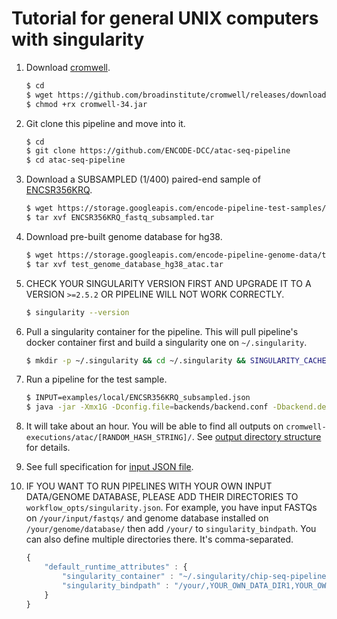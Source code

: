 # Tutorial for general UNIX computers with singularity

1. Download [cromwell](https://github.com/broadinstitute/cromwell).
    ```bash
    $ cd
    $ wget https://github.com/broadinstitute/cromwell/releases/download/34/cromwell-34.jar
    $ chmod +rx cromwell-34.jar
    ```

2. Git clone this pipeline and move into it.
    ```bash
    $ cd
    $ git clone https://github.com/ENCODE-DCC/atac-seq-pipeline
    $ cd atac-seq-pipeline
    ```

3. Download a SUBSAMPLED (1/400) paired-end sample of [ENCSR356KRQ](https://www.encodeproject.org/experiments/ENCSR356KRQ/).
    ```bash
    $ wget https://storage.googleapis.com/encode-pipeline-test-samples/encode-atac-seq-pipeline/ENCSR356KRQ/ENCSR356KRQ_fastq_subsampled.tar
    $ tar xvf ENCSR356KRQ_fastq_subsampled.tar
    ```

4. Download pre-built genome database for hg38.
    ```bash
    $ wget https://storage.googleapis.com/encode-pipeline-genome-data/test_genome_database_hg38_atac.tar
    $ tar xvf test_genome_database_hg38_atac.tar
    ```

5. CHECK YOUR SINGULARITY VERSION FIRST AND UPGRADE IT TO A VERSION `>=2.5.2` OR PIPELINE WILL NOT WORK CORRECTLY.
    ```bash
    $ singularity --version
    ```

6. Pull a singularity container for the pipeline. This will pull pipeline's docker container first and build a singularity one on `~/.singularity`.
    ```bash
    $ mkdir -p ~/.singularity && cd ~/.singularity && SINGULARITY_CACHEDIR=~/.singularity SINGULARITY_PULLFOLDER=~/.singularity singularity pull --name atac-seq-pipeline-v1.1.6.simg -F docker://quay.io/encode-dcc/atac-seq-pipeline:v1.1.6
    ```

7. Run a pipeline for the test sample.
    ```bash
    $ INPUT=examples/local/ENCSR356KRQ_subsampled.json
    $ java -jar -Xmx1G -Dconfig.file=backends/backend.conf -Dbackend.default=singularity cromwell-34.jar run atac.wdl -i ${INPUT} -o workflow_opts/singularity.json
    ```

8. It will take about an hour. You will be able to find all outputs on `cromwell-executions/atac/[RANDOM_HASH_STRING]/`. See [output directory structure](output.md) for details.

9. See full specification for [input JSON file](input.md).

10. IF YOU WANT TO RUN PIPELINES WITH YOUR OWN INPUT DATA/GENOME DATABASE, PLEASE ADD THEIR DIRECTORIES TO `workflow_opts/singularity.json`. For example, you have input FASTQs on `/your/input/fastqs/` and genome database installed on `/your/genome/database/` then add `/your/` to `singularity_bindpath`. You can also define multiple directories there. It's comma-separated.
    ```javascript
    {
        "default_runtime_attributes" : {
            "singularity_container" : "~/.singularity/chip-seq-pipeline-v1.1.6.simg",
            "singularity_bindpath" : "/your/,YOUR_OWN_DATA_DIR1,YOUR_OWN_DATA_DIR1,..."
        }
    }
    ```